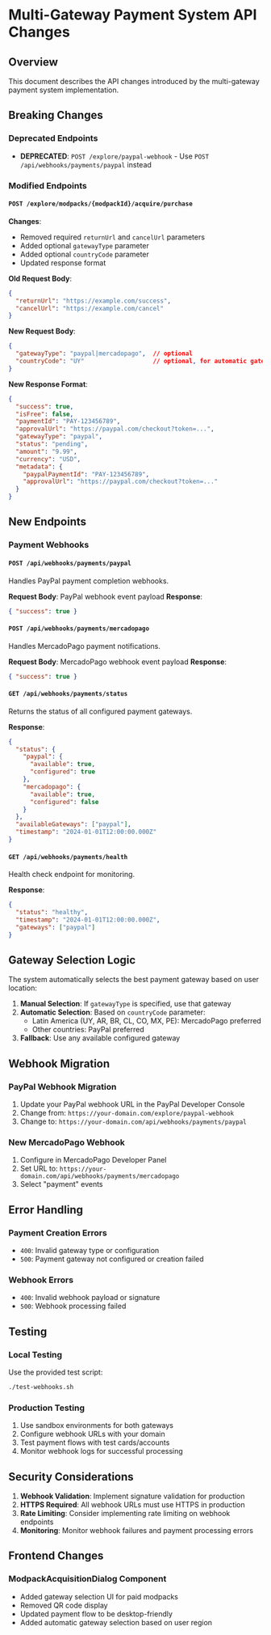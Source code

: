 # Multi-Gateway Payment System API Changes

## Overview
This document describes the API changes introduced by the multi-gateway payment system implementation.

## Breaking Changes

### Deprecated Endpoints
- **DEPRECATED**: `POST /explore/paypal-webhook` - Use `POST /api/webhooks/payments/paypal` instead

### Modified Endpoints

#### `POST /explore/modpacks/{modpackId}/acquire/purchase`
**Changes**:
- Removed required `returnUrl` and `cancelUrl` parameters
- Added optional `gatewayType` parameter
- Added optional `countryCode` parameter
- Updated response format

**Old Request Body**:
```json
{
  "returnUrl": "https://example.com/success",
  "cancelUrl": "https://example.com/cancel"
}
```

**New Request Body**:
```json
{
  "gatewayType": "paypal|mercadopago",  // optional
  "countryCode": "UY"                   // optional, for automatic gateway selection
}
```

**New Response Format**:
```json
{
  "success": true,
  "isFree": false,
  "paymentId": "PAY-123456789",
  "approvalUrl": "https://paypal.com/checkout?token=...",
  "gatewayType": "paypal",
  "status": "pending",
  "amount": "9.99",
  "currency": "USD",
  "metadata": {
    "paypalPaymentId": "PAY-123456789",
    "approvalUrl": "https://paypal.com/checkout?token=..."
  }
}
```

## New Endpoints

### Payment Webhooks

#### `POST /api/webhooks/payments/paypal`
Handles PayPal payment completion webhooks.

**Request Body**: PayPal webhook event payload
**Response**: 
```json
{ "success": true }
```

#### `POST /api/webhooks/payments/mercadopago`
Handles MercadoPago payment notifications.

**Request Body**: MercadoPago webhook event payload
**Response**: 
```json
{ "success": true }
```

#### `GET /api/webhooks/payments/status`
Returns the status of all configured payment gateways.

**Response**:
```json
{
  "status": {
    "paypal": {
      "available": true,
      "configured": true
    },
    "mercadopago": {
      "available": true,
      "configured": false
    }
  },
  "availableGateways": ["paypal"],
  "timestamp": "2024-01-01T12:00:00.000Z"
}
```

#### `GET /api/webhooks/payments/health`
Health check endpoint for monitoring.

**Response**:
```json
{
  "status": "healthy",
  "timestamp": "2024-01-01T12:00:00.000Z",
  "gateways": ["paypal"]
}
```

## Gateway Selection Logic

The system automatically selects the best payment gateway based on user location:

1. **Manual Selection**: If `gatewayType` is specified, use that gateway
2. **Automatic Selection**: Based on `countryCode` parameter:
   - Latin America (UY, AR, BR, CL, CO, MX, PE): MercadoPago preferred
   - Other countries: PayPal preferred
3. **Fallback**: Use any available configured gateway

## Webhook Migration

### PayPal Webhook Migration
1. Update your PayPal webhook URL in the PayPal Developer Console
2. Change from: `https://your-domain.com/explore/paypal-webhook`
3. Change to: `https://your-domain.com/api/webhooks/payments/paypal`

### New MercadoPago Webhook
1. Configure in MercadoPago Developer Panel
2. Set URL to: `https://your-domain.com/api/webhooks/payments/mercadopago`
3. Select "payment" events

## Error Handling

### Payment Creation Errors
- `400`: Invalid gateway type or configuration
- `500`: Payment gateway not configured or creation failed

### Webhook Errors
- `400`: Invalid webhook payload or signature
- `500`: Webhook processing failed

## Testing

### Local Testing
Use the provided test script:
```bash
./test-webhooks.sh
```

### Production Testing
1. Use sandbox environments for both gateways
2. Configure webhook URLs with your domain
3. Test payment flows with test cards/accounts
4. Monitor webhook logs for successful processing

## Security Considerations

1. **Webhook Validation**: Implement signature validation for production
2. **HTTPS Required**: All webhook URLs must use HTTPS in production
3. **Rate Limiting**: Consider implementing rate limiting on webhook endpoints
4. **Monitoring**: Monitor webhook failures and payment processing errors

## Frontend Changes

### ModpackAcquisitionDialog Component
- Added gateway selection UI for paid modpacks
- Removed QR code display
- Updated payment flow to be desktop-friendly
- Added automatic gateway selection based on user region